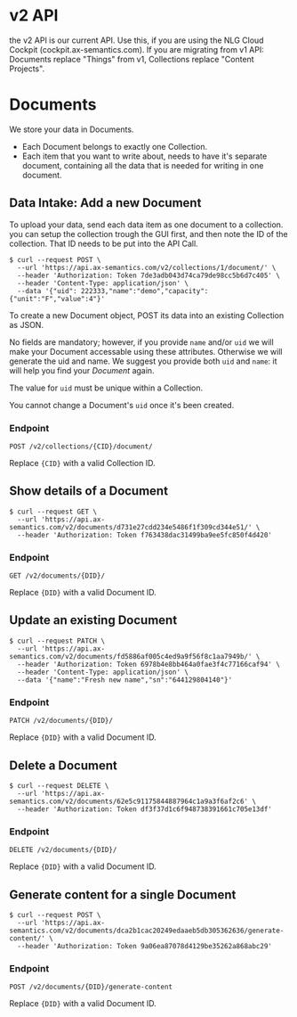 # v2 API
<aside>
the v2 API is our current API. Use this, if you are using the NLG Cloud Cockpit (cockpit.ax-semantics.com). If you are migrating from v1 API: Documents replace "Things" from v1, Collections replace "Content Projects".
</aside>

# Documents
We store your data in Documents.

* Each Document belongs to exactly one Collection.
* Each item that you want to write about, needs to have it's separate document, containing all the data that is needed for writing in one document.


## Data Intake: Add a new Document

To upload your data, send each data item as one document to a collection. you can setup the collection trough the GUI first, and then note the ID of the collection. That ID needs to be put into the API Call.

```shell
$ curl --request POST \
  --url 'https://api.ax-semantics.com/v2/collections/1/document/' \
  --header 'Authorization: Token 7de3adb043d74ca79de98cc5b6d7c405' \
  --header 'Content-Type: application/json' \
  --data '{"uid": 222333,"name":"demo","capacity":{"unit":"F","value":4"}'
```

To create a new Document object, POST its data into an existing Collection as JSON.

No fields are mandatory; however, if you provide `name` and/or `uid` we will make your Document accessable using these attributes. Otherwise we will generate the uid and name. We suggest you provide both `uid` and `name`: it will help you find your _Document_ again.

The value for `uid` must be unique within a Collection.

<aside>
You cannot change a Document's <code>uid</code> once it's been created.
</aside>

### Endpoint
`POST /v2/collections/{CID}/document/`

Replace `{CID}` with a valid Collection ID.


## Show details of a Document
```shell
$ curl --request GET \
  --url 'https://api.ax-semantics.com/v2/documents/d731e27cdd234e5486f1f309cd344e51/' \
  --header 'Authorization: Token f763438dac31499ba9ee5fc850f4d420'
```

### Endpoint
`GET /v2/documents/{DID}/`

Replace `{DID}` with a valid Document ID.

## Update an existing Document
```shell
$ curl --request PATCH \
  --url 'https://api.ax-semantics.com/v2/documents/fd5886af005c4ed9a9f56f8c1aa7949b/' \
  --header 'Authorization: Token 6978b4e8bb464a0fae3f4c77166caf94' \
  --header 'Content-Type: application/json' \
  --data '{"name":"Fresh new name","sn":"644129804140"}'
```

### Endpoint
`PATCH /v2/documents/{DID}/`

Replace `{DID}` with a valid Document ID.

## Delete a Document
```shell
$ curl --request DELETE \
  --url 'https://api.ax-semantics.com/v2/documents/62e5c91175844887964c1a9a3f6af2c6' \
  --header 'Authorization: Token df3f37d1c6f948738391661c705e13df'
```

### Endpoint
`DELETE /v2/documents/{DID}/`

Replace `{DID}` with a valid Document ID.


## Generate content for a single Document
```shell
$ curl --request POST \
  --url 'https://api.ax-semantics.com/v2/documents/dca2b1cac20249edaaeb5db305362636/generate-content/' \
  --header 'Authorization: Token 9a06ea87078d4129be35262a868abc29'
```

### Endpoint
`POST /v2/documents/{DID}/generate-content`

Replace `{DID}` with a valid Document ID.
